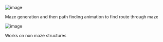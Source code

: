 ![image](https://github.com/user-attachments/assets/ac1dda42-3e3b-4609-b523-d16bbff9288c)

Maze generation and then path finding animation to find route through maze


![image](https://github.com/user-attachments/assets/50e5f92a-102f-467e-a88e-9f25f051c407)

Works on nxn maze structures
